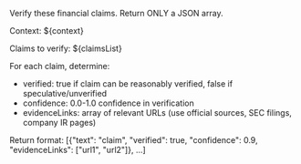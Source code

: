 Verify these financial claims. Return ONLY a JSON array.

Context: ${context}

Claims to verify:
${claimsList}

For each claim, determine:
- verified: true if claim can be reasonably verified, false if speculative/unverified
- confidence: 0.0-1.0 confidence in verification
- evidenceLinks: array of relevant URLs (use official sources, SEC filings, company IR pages)

Return format: [{"text": "claim", "verified": true, "confidence": 0.9, "evidenceLinks": ["url1", "url2"]}, ...]
